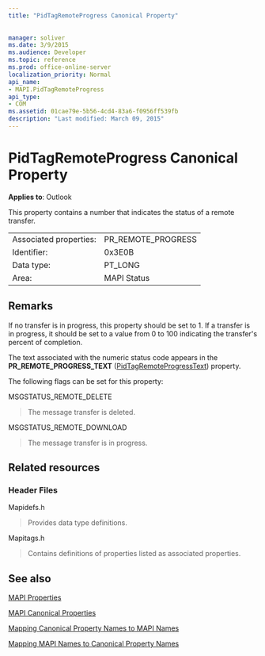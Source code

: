 ```yaml
---
title: "PidTagRemoteProgress Canonical Property"
 
 
manager: soliver
ms.date: 3/9/2015
ms.audience: Developer
ms.topic: reference
ms.prod: office-online-server
localization_priority: Normal
api_name:
- MAPI.PidTagRemoteProgress
api_type:
- COM
ms.assetid: 01cae79e-5b56-4cd4-83a6-f0956ff539fb
description: "Last modified: March 09, 2015"
---
```


# PidTagRemoteProgress Canonical Property

  
  
**Applies to**: Outlook 
  
This property contains a number that indicates the status of a remote transfer.
  
|||
|:-----|:-----|
|Associated properties:  <br/> |PR_REMOTE_PROGRESS  <br/> |
|Identifier:  <br/> |0x3E0B  <br/> |
|Data type:  <br/> |PT_LONG  <br/> |
|Area:  <br/> |MAPI Status  <br/> |
   
## Remarks

If no transfer is in progress, this property should be set to 1. If a transfer is in progress, it should be set to a value from 0 to 100 indicating the transfer's percent of completion.
  
The text associated with the numeric status code appears in the **PR_REMOTE_PROGRESS_TEXT** ([PidTagRemoteProgressText](pidtagremoteprogresstext-canonical-property.md)) property.
  
The following flags can be set for this property:
  
MSGSTATUS_REMOTE_DELETE
  
> The message transfer is deleted.
    
MSGSTATUS_REMOTE_DOWNLOAD
  
> The message transfer is in progress.
    
## Related resources

### Header Files

Mapidefs.h
  
> Provides data type definitions.
    
Mapitags.h
  
> Contains definitions of properties listed as associated properties.
    
## See also



[MAPI Properties](mapi-properties.md)
  
[MAPI Canonical Properties](mapi-canonical-properties.md)
  
[Mapping Canonical Property Names to MAPI Names](mapping-canonical-property-names-to-mapi-names.md)
  
[Mapping MAPI Names to Canonical Property Names](mapping-mapi-names-to-canonical-property-names.md)

